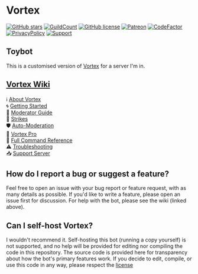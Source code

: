 # Vortex
[![GitHub stars](https://img.shields.io/github/stars/jagrosh/Vortex.svg?style=social&label=Stars&style=flat)](https://github.com/jagrosh/Vortex/stargazers)
 [![GuildCount](https://img.shields.io/badge/dynamic/json.svg?label=servers&url=https%3A%2F%2Fdiscord.bots.gg%2Fapi%2Fv1%2Fbots%2F240254129333731328&query=%24.guildCount&colorB=71A2B1)](https://discord.bots.gg/bots/240254129333731328)
 [![GitHub license](https://img.shields.io/github/license/jagrosh/Vortex.svg)](https://github.com/jagrosh/Vortex/blob/master/LICENSE)
[![Patreon](https://img.shields.io/badge/Donate-Patreon-orange.svg)](https://www.patreon.com/jagrosh) 
[![CodeFactor](https://www.codefactor.io/repository/github/jagrosh/vortex/badge)](https://www.codefactor.io/repository/github/jagrosh/vortex)
<br>
[![PrivacyPolicy](https://img.shields.io/badge/Privacy%20Policy--lightgrey.svg?style=social)](https://gist.github.com/jagrosh/f1df4441f94ca06274fa78db7cc3c526#privacy-policy)
[![Support](https://discordapp.com/api/guilds/147698382092238848/widget.png?style=shield)](https://discord.gg/0p9LSGoRLu6Pet0k)


## Toybot
This is a customised version of [Vortex](https://github.com/jagrosh/Vortex) for a server I'm in.


## [Vortex Wiki](https://github.com/jagrosh/Vortex/wiki)
ℹ [About Vortex](https://github.com/jagrosh/Vortex/wiki/About-Vortex)  
🌀 [Getting Started](https://github.com/jagrosh/Vortex/wiki/Getting-Started)  
🔨 [Moderator Guide](https://github.com/jagrosh/Vortex/wiki/Moderator-Guide)  
🚩 [Strikes](https://github.com/jagrosh/Vortex/wiki/Strikes)  
🛡 [Auto-Moderation](https://github.com/jagrosh/Vortex/wiki/Auto-Moderation)  
🌟 [Vortex Pro](https://github.com/jagrosh/Vortex/wiki/Vortex-Pro)  
📜 [Full Command Reference](https://github.com/jagrosh/Vortex/wiki/Commands)  
⚠ [Troubleshooting](https://github.com/jagrosh/Vortex/wiki/Troubleshooting)  
📥 [Support Server](https://discord.gg/0p9LSGoRLu6Pet0k)


## How do I report a bug or suggest a feature?
Feel free to open an issue with your bug report or feature request, with as many details as possible. If you'd like to write a feature, please open an issue first for discussion. For help with the bot, please see the wiki (linked above).


## Can I self-host Vortex?
I wouldn't recommend it. Self-hosting this bot (running a copy yourself) is not supported, and no help will be provided for editing nor compiling the code in this repository. The source code is provided here for transparency about how the bot's primary features work. If you decide to edit, compile, or use this code in any way, please respect the [license](https://github.com/jagrosh/Vortex/blob/master/LICENSE)
